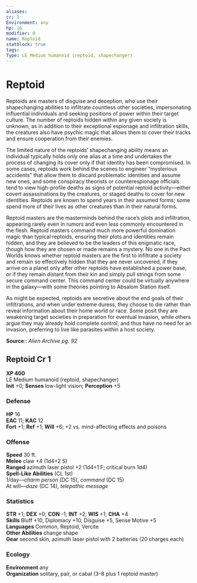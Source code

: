 ```yaml
---
aliases: 
cr: 1
Environment: any
hp: 16
modifier: 0
name: Reptoid
statblock: true
tags: 
Type: LE Medium humanoid (reptoid, shapechanger)  
---
```


# Reptoid

Reptoids are masters of disguise and deception, who use their shapechanging abilities to infiltrate countless other societies, impersonating influential individuals and seeking positions of power within their target culture. The number of reptoids hidden within any given society is unknown, as in addition to their exceptional espionage and infiltration skills, the creatures also have psychic magic that allows them to cover their tracks and ensure cooperation from their enemies.

The limited nature of the reptoids’ shapechanging ability means an individual typically holds only one alias at a time and undertakes the process of changing its cover only if that identity has been compromised. In some cases, reptoids work behind the scenes to engineer “mysterious accidents” that allow them to discard problematic identities and assume new ones, and some conspiracy theorists or counterespionage officials tend to view high-profile deaths as signs of potential reptoid activity—either covert assassinations by the creatures, or staged deaths to cover for new identities. Reptoids are known to spend years in their assumed forms; some spend more of their lives as other creatures than in their natural forms.

Reptoid masters are the masterminds behind the race’s plots and infiltration, appearing rarely even in rumors and even less commonly encountered in the flesh. Reptoid masters command much more powerful domination magic than typical reptoids, ensuring their plots and identities remain hidden, and they are believed to be the leaders of this enigmatic race, though how they are chosen or made remains a mystery. No one in the Pact Worlds knows whether reptoid masters are the first to infiltrate a society and remain so effectively hidden that they are never uncovered, if they arrive on a planet only after other reptoids have established a power base, or if they remain distant from their kin and simply pull strings from some secure command center. This command center could be virtually anywhere in the galaxy—with some theories pointing to Absalom Station itself.

As might be expected, reptoids are secretive about the end goals of their infiltrations, and when under extreme duress, they choose to die rather than reveal information about their home world or race. Some posit they are weakening target societies in preparation for eventual invasion, while others argue they may already hold complete control, and thus have no need for an invasion, preferring to live like parasites within a host society.

**Source**:: _Alien Archive pg. 92_

## Reptoid Cr 1

**XP 400**  
LE Medium humanoid (reptoid, shapechanger)  
**Init** +0; **Senses** low-light vision; **Perception** +5  

### Defense

**HP** 16  
**EAC** 11; **KAC** 12  
**Fort** +1; **Ref** +1; **Will** +6; +2 vs. mind-affecting effects and poisons  

### Offense

**Speed** 30 ft.  
**Melee** claw +4 (1d4+2 S)  
**Ranged** azimuth laser pistol +2 (1d4+1 F; critical burn 1d4)  
**Spell-Like Abilities** (CL 1st)  
1/day—_charm person_ (DC 15), _command_ (DC 15)  
At will—_daze_ (DC 14), _telepathic message_

### Statistics

**STR** +1; **DEX** +0; **CON** -1; **INT** +2; **WIS** +1; **CHA** +4  
**Skills** Bluff +10, Diplomacy +10, Disguise +5, Sense Motive +5  
**Languages** Common, Reptoid, Vercite  
**Other Abilities** change shape  
**Gear** second skin, azimuth laser pistol with 2 batteries (20 charges each)

### Ecology

**Environment** any  
**Organization** solitary, pair, or cabal (3–8 plus 1 reptoid master)
